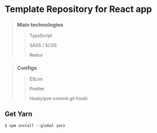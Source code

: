 # Template Repository for React app

> ### Main technologies
>> TypeScript
>> 
>> SASS / SCSS
>> 
>> Redux

> ### Configs
>> ESLint
>> 
>> Prettier
>> 
>> Husky(pre-commit git hook)

## Get Yarn
```
$ npm install --global yarn
```
